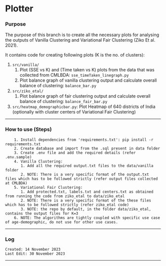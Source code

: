 # Plotter

### Purpose
The purpose of this branch is to create all the necessary plots for analysing the outputs of Vanilla Clustering and Variational Fair Clustering (Ziko Et al. 2021).

It contains code for creating following plots (K is the no. of clusters):
1.  ```src/vanilla/```
    1.  Plot (SSE vs K) and (Time taken vs K) plots from the data that was collected from CMLBDA: ```sse_timeTaken_linegraph.py```
    2.  Plot balance graph of vanilla clustering output and calculate overall balance of clustering: ```balance_bar.py```
2. ```src/ziko_etal/```
   1. Plot balance graph of fair clustering output and calculate overall balance of clustering: ```balance_fair_bar.py```
3. ```src/heatmap_demographicbar.py```: Plot Heatmap of 640 districts of India (optionally with cluster centers of Variational Fair Clustering)

---

### How to use (Steps)
        1. Install dependencies from 'requirements.txt': pip install -r requirements.txt
        2. Create database and import from the .sql present in data folder
        3. Create .env file and add the required details (refer .env.sample)
        4. Vanilla Clustering:
           1. Add all the required output.txt files to the data/vanilla folder
           2. NOTE: There is a very specific format of the output.txt files which has to be followed strictly (refer output files collected at CMLBDA)
        5. Variational Fair Clustering:
           1. Add protected.txt, labels.txt and centers.txt as obtained from running the code from ziko_etal to data/ziko_etal
           2. NOTE: There is a very specific format of the these files which has to be followed strictly (refer ziko_etal code)
           3. NOTE: the repo by default, in the folder data/ziko_etal, contains the output files for K=3
        6. NOTE: The algorithms are tightly coupled with specific use case of age-demographic, do not use for other use cases.

---

### Log

    Created: 14 November 2023
    Last Edit: 30 November 2023

---
